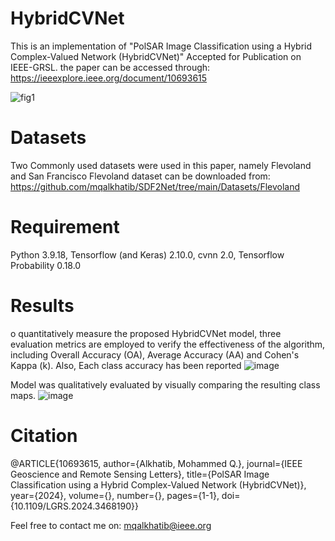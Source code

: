 # HybridCVNet
This is an implementation of "PolSAR Image Classification using a Hybrid Complex-Valued Network (HybridCVNet)" Accepted for Publication on IEEE-GRSL.
the paper can be accessed through:
https://ieeexplore.ieee.org/document/10693615

![fig1](https://github.com/user-attachments/assets/85e6862c-2a8d-41af-885c-e7a415cbaabd)

# Datasets
Two Commonly used datasets were used in this paper, namely Flevoland and San Francisco 
Flevoland dataset can be downloaded from:
https://github.com/mqalkhatib/SDF2Net/tree/main/Datasets/Flevoland

# Requirement
Python 3.9.18, Tensorflow (and Keras) 2.10.0, cvnn 2.0, Tensorflow Probability 0.18.0

# Results
o quantitatively measure the proposed HybridCVNet model, three evaluation metrics are employed to verify the effectiveness of the algorithm, including Overall Accuracy (OA), Average Accuracy (AA) and Cohen's Kappa (k). Also, Each class accuracy has been reported
![image](https://github.com/user-attachments/assets/ac0ac360-86db-4f3c-8b6c-e45683149e07)

Model was qualitatively evaluated by visually comparing the resulting class maps.
![image](https://github.com/user-attachments/assets/d791c5e0-5007-4f94-9914-2d66cc98d58c)

# Citation
@ARTICLE{10693615,
  author={Alkhatib, Mohammed Q.},
  journal={IEEE Geoscience and Remote Sensing Letters}, 
  title={PolSAR Image Classification using a Hybrid Complex-Valued Network (HybridCVNet)}, 
  year={2024},
  volume={},
  number={},
  pages={1-1},
  doi={10.1109/LGRS.2024.3468190}}


Feel free to contact me on: mqalkhatib@ieee.org

